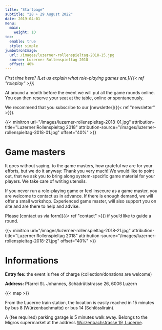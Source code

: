 ```yaml
---
title: "Startpage"
subtitle: "28 + 29 August 2022"
date: 2019-04-01
menu:
  main:
    weight: 10
toc:
  enable: true
  style: simple
jumbotronImage:
  url: /images/luzerner-rollenspieltag-2018-15.jpg
  source: Luzerner Rollenspieltag 2018
  offset: 40%
---
```


_First time here? [Let us explain what role-playing games are.]({{< ref "roleplay" >}})_

At around a month before the event we will put all the game rounds online. You can then reserve your seat at the table, online or spontaneously.

We recommend that you subscribe to our [newsletter]({{< ref "newsletter" >}}).

{{< minitron url="/images/luzerner-rollenspieltag-2018-01.jpg" attribution-title="Luzerner Rollenspieltag 2018" attribution-source="/images/luzerner-rollenspieltag-2018-01.jpg" offset="40%" >}}

# Game masters

It goes without saying, to the game masters, how grateful we are for your efforts, but we do it anyway: Thank you very much! We would like to point out, that we ask you to bring along system-specific game material for your players. We take care of writing utensils.

If you never run a role-playing game or feel insecure as a game master, you are welcome to contact us in advance. If there is enough demand, we will offer a small workshop. Experienced game master, will also support you on site and are there to help and advise.

Please [contact us via form]({{< ref "contact" >}}) if you’d like to guide a round.

{{< minitron url="/images/luzerner-rollenspieltag-2018-21.jpg" attribution-title="Luzerner Rollenspieltag 2018" attribution-source="/images/luzerner-rollenspieltag-2018-21.jpg" offset="40%" >}}

# Informations

**Entry fee:** the event is free of charge (collection/donations are welcome)

**Address:** Pfarrei St. Johannes, Schädrütistrasse 26, 6006 Luzern

{{< map >}}

From the Lucerne train station, the location is easily reached in 15 minutes by bus 8 (Würzenbachmatte) or bus 14 (Schlösslirain).

A (fee required) parking garage is 5 minutes walk away. Belongs to the Migros supermarket at the address [Würzenbachstrasse 19, Lucerne](https://www.google.com/maps/place/Migros+Supermarkt/@47.0548083,8.3433408,18.5z/data=!4m5!3m4!1s0x478ffb4e3b438fcf:0x44bae0889972cca5!8m2!3d47.0550141!4d8.3437071).
